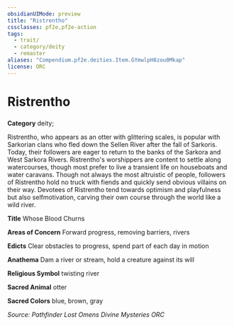 ```yaml
---
obsidianUIMode: preview
title: "Ristrentho"
cssclasses: pf2e,pf2e-action
tags:
  - trait/
  - category/deity
  - remaster
aliases: "Compendium.pf2e.deities.Item.GYmwlpH8zou0Mkap"
license: ORC
---
```

# Ristrentho

### 

**Category** deity; 




Ristrentho, who appears as an otter with glittering scales, is popular with Sarkorian clans who fled down the Sellen River after the fall of Sarkoris. Today, their followers are eager to return to the banks of the Sarkora and West Sarkora Rivers. Ristrentho's worshippers are content to settle along watercourses, though most prefer to live a transient life on houseboats and water caravans. Though not always the most altruistic of people, followers of Ristrentho hold no truck with fiends and quickly send obvious villains on their way. Devotees of Ristrentho tend towards optimism and playfulness but also selfmotivation, carving their own course through the world like a wild river.

**Title** Whose Blood Churns

**Areas of Concern** Forward progress, removing barriers, rivers

**Edicts** Clear obstacles to progress, spend part of each day in motion

**Anathema** Dam a river or stream, hold a creature against its will

**Religious Symbol** twisting river

**Sacred Animal** otter

**Sacred Colors** blue, brown, gray

*Source: Pathfinder Lost Omens Divine Mysteries*
*ORC*